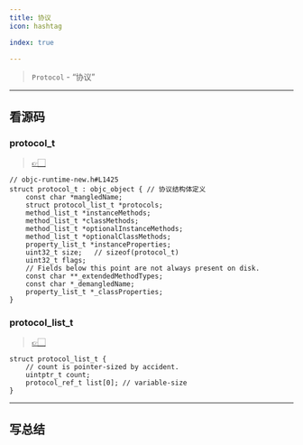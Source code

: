 ```yaml
---
title: 协议
icon: hashtag

index: true

---
```


> `Protocol` - “协议”

<!-- more -->

[objc-runtime-new.h#L1425]: https://github.com/apple-oss-distributions/objc4/blob/objc4-876/runtime/objc-runtime-new.h#L1425
[objc-runtime-new.h#L1475]: https://github.com/apple-oss-distributions/objc4/blob/objc4-876/runtime/objc-runtime-new.h#L1475

------

## 看源码

### protocol_t
  > [👉🏻][objc-runtime-new.h#L1425]

```objc
// objc-runtime-new.h#L1425 
struct protocol_t : objc_object { // 协议结构体定义
    const char *mangledName;
    struct protocol_list_t *protocols;
    method_list_t *instanceMethods;
    method_list_t *classMethods;
    method_list_t *optionalInstanceMethods;
    method_list_t *optionalClassMethods;
    property_list_t *instanceProperties;
    uint32_t size;   // sizeof(protocol_t)
    uint32_t flags;
    // Fields below this point are not always present on disk.
    const char **_extendedMethodTypes;
    const char *_demangledName;
    property_list_t *_classProperties;
}
```

### protocol_list_t
  > [👉🏻][objc-runtime-new.h#L1475]
  
```objc
struct protocol_list_t {
    // count is pointer-sized by accident.
    uintptr_t count;
    protocol_ref_t list[0]; // variable-size
}
```

------

## 写总结